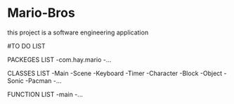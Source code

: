 # Mario-Bros
 this project is a software engineering application

#TO DO LIST

PACKEGES LIST
-com.hay.mario
-...

CLASSES LIST
-Main
-Scene
-Keyboard
-Timer
-Character
-Block
-Object
-Sonic
-Pacman
-...

FUNCTION LIST
-main
-...
